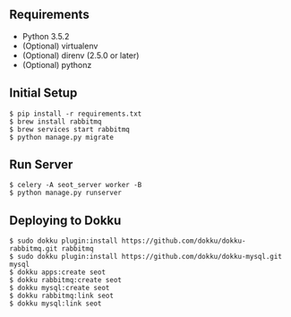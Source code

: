 ## Requirements
- Python 3.5.2
- (Optional) virtualenv
- (Optional) direnv (2.5.0 or later)
- (Optional) pythonz

## Initial Setup

```
$ pip install -r requirements.txt
$ brew install rabbitmq
$ brew services start rabbitmq
$ python manage.py migrate
```

## Run Server

```
$ celery -A seot_server worker -B
$ python manage.py runserver
```

## Deploying to Dokku

```
$ sudo dokku plugin:install https://github.com/dokku/dokku-rabbitmq.git rabbitmq
$ sudo dokku plugin:install https://github.com/dokku/dokku-mysql.git mysql
$ dokku apps:create seot
$ dokku rabbitmq:create seot
$ dokku mysql:create seot
$ dokku rabbitmq:link seot
$ dokku mysql:link seot
```
